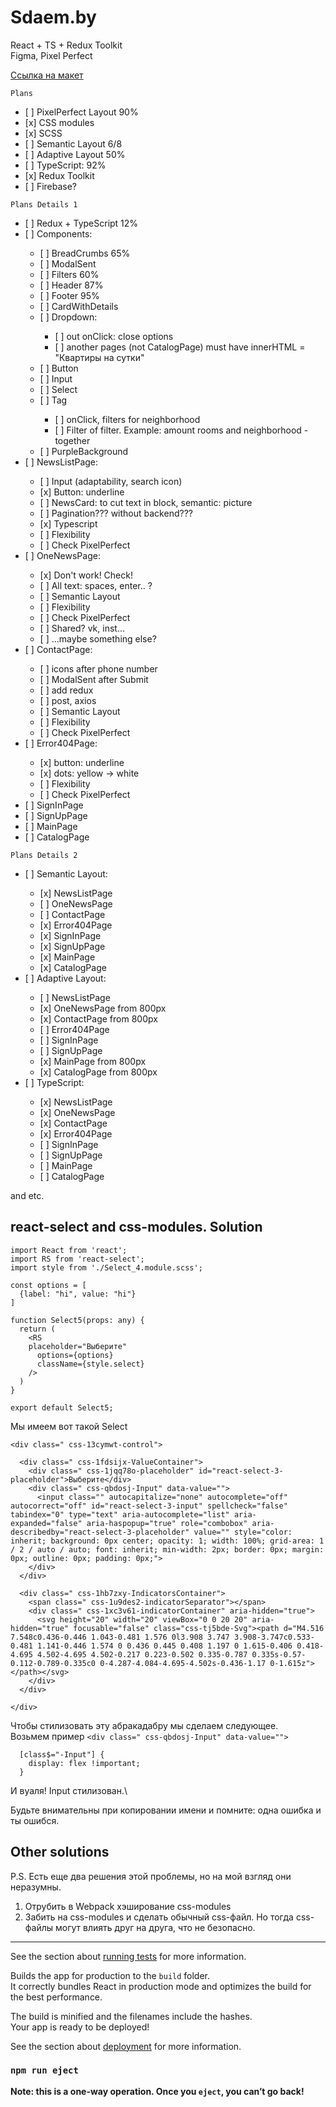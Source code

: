 # Sdaem.by

React + TS + Redux Toolkit\
Figma, Pixel Perfect

[Ссылка на макет](https://www.figma.com/file/KA7GM9MwNHEfiPcgKNLzPf/%C2%ABSDAEM.BY%C2%BB---%D1%81%D1%82%D0%B0%D0%B6%D0%B8%D1%80%D0%BE%D0%B2%D0%BA%D0%B0?node-id=0-1)

`Plans`
<ul>
  <li>[ ] PixelPerfect Layout 90%</li>
  <li>[x] CSS modules</li>
  <li>[x] SCSS</li>
  <li>[ ] Semantic Layout 6/8</li>
  <li>[ ] Adaptive Layout 50%</li>
  <li>[ ] TypeScript: 92%</li>
  <li>[x] Redux Toolkit</li>
  <li>[ ] Firebase?</li>
</ul>

`Plans Details 1`
<ul>
  <li>[ ] Redux + TypeScript 12%</li>
  <li>[ ] Components:</li>
    <ul>
      <li>[ ] BreadCrumbs 65%</li>
      <li>[ ] ModalSent</li>
      <li>[ ] Filters 60%</li>
      <li>[ ] Header 87%</li>
      <li>[ ] Footer 95%</li>
      <li>[ ] CardWithDetails</li>
      <li>[ ] Dropdown:</li>
        <ul>
          <li>[ ] out onClick: close options</li>
          <li>[ ] another pages (not CatalogPage) must have 
          innerHTML = "Квартиры на сутки"</li>
        </ul>
      <li>[ ] Button</li>
      <li>[ ] Input</li>
      <li>[ ] Select</li>
      <li>[ ] Tag</li>
        <ul>
          <li>[ ] onClick, filters for neighborhood</li>
          <li>[ ] Filter of filter. Example: amount rooms and neighborhood - together</li>
        </ul>
      <li>[ ] PurpleBackground</li>
    </ul>
  <li>[ ] NewsListPage:</li>
    <ul>
      <li>[ ] Input (adaptability, search icon)</li>
      <li>[x] Button: underline</li>
      <li>[ ] NewsCard: to cut text in block, semantic: picture</li>
      <li>[ ] Pagination??? without backend???</li>
      <li>[x] Typescript</li>
      <li>[ ] Flexibility</li>
      <li>[ ] Check PixelPerfect</li>
    </ul>
  <li>[ ] OneNewsPage:</li>
      <ul>
        <li>[x] Don't work! Check!</li>
        <li>[ ] All text: spaces, enter.. ?</li>
        <li>[ ] Semantic Layout</li>
        <li>[ ] Flexibility</li>
        <li>[ ] Check PixelPerfect</li>
        <li>[ ] Shared? vk, inst...</li>
        <li>[ ] ...maybe something else?</li>
      </ul>
  <li>[ ] ContactPage:</li>
    <ul>
      <li>[ ] icons after phone number </li>
      <li>[ ] ModalSent after Submit </li>
      <li>[ ] add redux </li>
      <li>[ ] post, axios</li>
      <li>[ ] Semantic Layout</li>
      <li>[ ] Flexibility</li>
      <li>[ ] Check PixelPerfect</li>
    </ul>
  <li>[ ] Error404Page:</li>
      <ul>
        <li>[x] button: underline </li>
        <li>[x] dots: yellow -> white </li>
        <li>[ ] Flexibility</li>
        <li>[ ] Check PixelPerfect</li>
      </ul>
  <li>[ ] SignInPage</li>
  <li>[ ] SignUpPage</li>
  <li>[ ] MainPage</li>
  <li>[ ] CatalogPage</li>
</ul>


`Plans Details 2`
<ul>
  <li>[ ] Semantic Layout:</li>
    <ul>
      <li>[x] NewsListPage</li>
      <li>[ ] OneNewsPage</li>
      <li>[ ] ContactPage</li>
      <li>[x] Error404Page</li>
      <li>[x] SignInPage</li>
      <li>[x] SignUpPage</li>
      <li>[x] MainPage</li>
      <li>[x] CatalogPage</li>
    </ul>
  <li>[ ] Adaptive Layout:</li>
    <ul>
      <li>[ ] NewsListPage</li>
      <li>[x] OneNewsPage from 800px</li>
      <li>[x] ContactPage from 800px</li>
      <li>[ ] Error404Page </li>
      <li>[ ] SignInPage</li>
      <li>[ ] SignUpPage</li>
      <li>[x] MainPage from 800px</li>
      <li>[x] CatalogPage from 800px</li>
    </ul>

  <li>[ ] TypeScript:</li>
    <ul>
      <li>[x] NewsListPage</li>
      <li>[x] OneNewsPage</li>
      <li>[x] ContactPage</li>
      <li>[x] Error404Page</li>
      <li>[ ] SignInPage</li>
      <li>[ ] SignUpPage</li>
      <li>[ ] MainPage</li>
      <li>[ ] CatalogPage</li>
    </ul>
</ul>
 and etc.



## react-select and css-modules. Solution

```
import React from 'react';
import RS from 'react-select';
import style from './Select_4.module.scss';

const options = [
  {label: "hi", value: "hi"}
]

function Select5(props: any) {
  return (
    <RS
    placeholder="Выберите"
      options={options}
      className={style.select}
    />
  )
}

export default Select5;
```

Мы имеем вот такой Select
```
<div class=" css-13cymwt-control">

  <div class=" css-1fdsijx-ValueContainer">
    <div class=" css-1jqq78o-placeholder" id="react-select-3-placeholder">Выберите</div>
    <div class=" css-qbdosj-Input" data-value="">
      <input class="" autocapitalize="none" autocomplete="off" autocorrect="off" id="react-select-3-input" spellcheck="false" tabindex="0" type="text" aria-autocomplete="list" aria-expanded="false" aria-haspopup="true" role="combobox" aria-describedby="react-select-3-placeholder" value="" style="color: inherit; background: 0px center; opacity: 1; width: 100%; grid-area: 1 / 2 / auto / auto; font: inherit; min-width: 2px; border: 0px; margin: 0px; outline: 0px; padding: 0px;">
    </div>
  </div>

  <div class=" css-1hb7zxy-IndicatorsContainer">
    <span class=" css-1u9des2-indicatorSeparator"></span>
    <div class=" css-1xc3v61-indicatorContainer" aria-hidden="true">
      <svg height="20" width="20" viewBox="0 0 20 20" aria-hidden="true" focusable="false" class="css-tj5bde-Svg"><path d="M4.516 7.548c0.436-0.446 1.043-0.481 1.576 0l3.908 3.747 3.908-3.747c0.533-0.481 1.141-0.446 1.574 0 0.436 0.445 0.408 1.197 0 1.615-0.406 0.418-4.695 4.502-4.695 4.502-0.217 0.223-0.502 0.335-0.787 0.335s-0.57-0.112-0.789-0.335c0 0-4.287-4.084-4.695-4.502s-0.436-1.17 0-1.615z"></path></svg>
    </div>
  </div>

</div>
```
Чтобы стилизовать эту абракадабру мы сделаем следующее.\
Возьмем пример `<div class=" css-qbdosj-Input" data-value="">`

```
  [class$="-Input"] {
    display: flex !important;
  }
```
И вуаля! Input стилизован.\

Будьте внимательны при копировании имени и помните: одна ошибка и ты ошибся.

## Other solutions
P.S. Есть еще два решения этой проблемы, но на мой взгляд они неразумны. 
1. Отрубить в Webpack хэширование css-modules
2. Забить на css-modules и сделать обычный css-файл. Но тогда css-файлы могут влиять друг на друга, что не безопасно. 


-----------------------------------------------------------------------------

See the section about [running tests](https://facebook.github.io/create-react-app/docs/running-tests) for more information.

Builds the app for production to the `build` folder.\
It correctly bundles React in production mode and optimizes the build for the best performance.

The build is minified and the filenames include the hashes.\
Your app is ready to be deployed!

See the section about [deployment](https://facebook.github.io/create-react-app/docs/deployment) for more information.

### `npm run eject`

**Note: this is a one-way operation. Once you `eject`, you can’t go back!**
